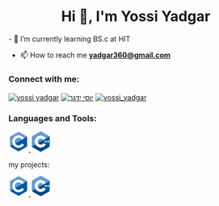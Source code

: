 <h1 align="center">Hi 👋, I'm Yossi Yadgar</h1>
- 🌱 I’m currently learning BS.c at HIT

- 📫 How to reach me **yadgar360@gmail.com**

<h3 align="left">Connect with me:</h3>
<p align="left">
<a href="https://linkedin.com/in/yossi yadgar" target="blank"><img align="center" src="https://raw.githubusercontent.com/rahuldkjain/github-profile-readme-generator/master/src/images/icons/Social/linked-in-alt.svg" alt="yossi yadgar" height="30" width="40" /></a>
<a href="https://fb.com/יוסי ידגר" target="blank"><img align="center" src="https://raw.githubusercontent.com/rahuldkjain/github-profile-readme-generator/master/src/images/icons/Social/facebook.svg" alt="יוסי ידגר" height="30" width="40" /></a>
<a href="https://instagram.com/yossi_yadgar" target="blank"><img align="center" src="https://raw.githubusercontent.com/rahuldkjain/github-profile-readme-generator/master/src/images/icons/Social/instagram.svg" alt="yossi_yadgar" height="30" width="40" /></a>
</p>

<h3 align="left">Languages and Tools:</h3>
<p align="left"> <a href="https://www.cprogramming.com/" target="_blank" rel="noreferrer"> <img src="https://raw.githubusercontent.com/devicons/devicon/master/icons/c/c-original.svg" alt="c" width="40" height="40"/> </a> <a href="https://www.w3schools.com/cpp/" target="_blank" rel="noreferrer"> <img src="https://raw.githubusercontent.com/devicons/devicon/master/icons/cplusplus/cplusplus-original.svg" alt="cplusplus" width="40" height="40"/> </a> </p>

my projects:
<p align="left"> <a href="https://github.com/YossiYad/C" target="_blank" rel="noreferrer"> <img src="https://raw.githubusercontent.com/devicons/devicon/master/icons/c/c-original.svg" alt="c" width="40" height="40"/> </a> <a href="https://github.com/YossiYad/Cpp" target="_blank" rel="noreferrer"> <img src="https://raw.githubusercontent.com/devicons/devicon/master/icons/cplusplus/cplusplus-original.svg" alt="cplusplus" width="40" height="40"/> </a> </p>
